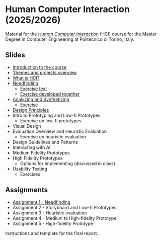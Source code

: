 # Human Computer Interaction (2025/2026)

Material for the _[Human Computer Interaction](https://github.com/polito-hci-2025)_ (HCI) course for the Master Degree in Computer Engineering at Politecnico di Torino, Italy.

## Slides

* [Introduction to the course](./slides/00-intro.pdf)
* [Themes and projects overview](./slides/00-themes-projects-overview.pdf)
* [What is HCI?](./slides/01-whatisHCI.pdf)
* [Needfinding](./slides/02-needfinding.pdf)
  * [Exercise text](./slides/02b-needfinding-exercise.pdf)
  * [Exercise developed together](./slides/02b-needfinding-exercise-done.pdf)
* [Analyzing and Synthetizing](./slides/03-analyzing.pdf)
  * [Exercise](./slides/03b-analyzing-exercise.pdf)
* [Design Principles](./slides/04-design-principles.pdf)
* Intro to Prototyping and Low-fi Prototypes
  * Exercise on low-fi prototypes
* Visual Design
* Evaluation Overview and Heuristic Evaluation
  * Exercise on heuristic evaluation
* Design Guidelines and Patterns
* Interacting with AI
* Medium Fidelity Prototypes
* High Fidelity Prototypes
  * Options for Implementing (discussed in class)
* Usability Testing
  * Exercises


## Assignments
* [Assignment 1 - Needfinding](./assignments/A1-needfinding.pdf)
* Assignment 2 - Storyboard and Low-fi Prototypes
* Assignment 3 - Heuristic evaluation
* Assignment 4 - Medium to High-fidelity Prototype
* Assignment 5 - High-fidelity Prototype

Instructions and template for the final report.
